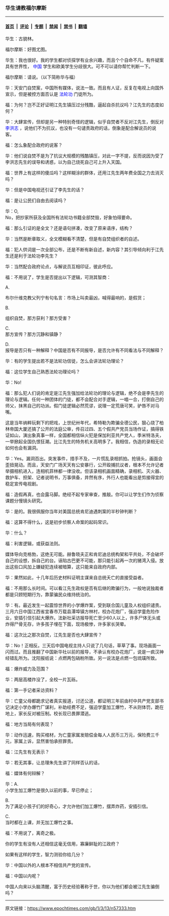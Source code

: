 ### 华生请教福尔摩斯

---

#### [首页](../../../..?n57333) &nbsp;|&nbsp; [评论](../../../../../epoch-comment?n57333) &nbsp;|&nbsp; [专题](../../../../../epoch-special?n57333) &nbsp;|&nbsp; [禁闻](../../../../../epoch-news?n57333) &nbsp;|&nbsp; [禁书](../../../../../books?n57333) &nbsp;|&nbsp; [翻墙](https://github.com/gfw-breaker/nogfw/blob/master/README.md?n57333)


<div class="post_content" id="artbody" itemprop="articleBody">
 <!-- article content begin -->
 <p>
  华生：古貌林。
 </p>
 <p>
  福尔摩斯：好图尤图。
 </p>
 <p>
  华生：我也很好。我的学生都对侦探学有业余兴趣，而且个个自命不凡，有件疑案具有世界性，
  <ok href="http://www3.epochtimes.com/news/epochnews/main/2.html">
   <font color="blue">
    中国
   </font>
  </ok>
  学生和欧美学生分歧很大。可不可以请你帮忙判断一下。
 </p>
 <p>
  福尔摩斯：请说。（以下简称华与福）
 </p>
 <p>
  华：天安门自焚案，中国所有媒体，说法一致。而且有人证，反复在电视上向国外宣示，但是被控方面否认是
  <ok href="http://falundafa.org">
   <font color="blue">
    法轮功
   </font>
  </ok>
  门徒所为。
 </p>
 <p>
  福：为何？岂不正好证明江先生镇压过分残酷，逼起自杀抗议吗？江先生的态度如何？
 </p>
 <p>
  华：大肆宣传，但却是另一种特别奇怪的逻辑，似乎自焚者不反对江先生，倒反对
  <ok href="http://www.falundafa.org/index_ch.htm">
   <font color="blue">
    李洪志
   </font>
  </ok>
  ，说他们不为抗议，也没有一句谴责政府的话，倒象是配合解说员的说客。
 </p>
 <p>
  福：怎么象配合政府的说客？
 </p>
 <p>
  华：他们说自焚不是为了抗议大规模的残酷镇压，对此一字不提，反而说因为受了李洪志先生的误导和诱惑，以为自己烧死自己可上升入天国。
 </p>
 <p>
  福：世界上有这样的傻瓜吗？这样糊涂的群体，还用江先生两年费全国之力去消灭吗？
 </p>
 <p>
  华：但是中国电视还引证了李先生的话？
 </p>
 <p>
  福：是让公民们自由去阅读吗？
 </p>
 <p>
  华：O,
  <br/>
  No，把抄家所获及全国所有法轮功书籍全部焚毁，好象怕得要命。
 </p>
 <p>
  福：那么引证的是全文？还是语句拼凑，改变了原来语序，结构？
 </p>
 <p>
  华：当然是断章取义，全文模糊看不清楚，但是有自焚组织者的自述。
 </p>
 <p>
  福：犯人供词是一次全部公布，还是不断有新自述，新内容？其引导倾向利于江先生还是利于法轮功李先生？
 </p>
 <p>
  华：当然配合政府论点，与解说员互相印证，彼此呼应。
 </p>
 <p>
  福：不用说了，学生是否提出以下逻辑，可测其智商：
 </p>
 <p>
  A.
 </p>
 <p>
  布尔什维克教父列宁有句名言：市场上叫卖最凶，喊得最响的，是假货；
 </p>
 <p>
  B.
 </p>
 <p>
  组织自焚，那方获利？那方受害？
 </p>
 <p>
  C.
  <br/>
  那方宣传？那方沉静和镇静？
 </p>
 <p>
  D.
  <br/>
  报导是否只有一种解释？中国是否有不同报导，是否允许有不同看法与不同解释？
 </p>
 <p>
  华：有的学生提出若不是法轮功信徒，怎么会讲法轮功理论？
 </p>
 <p>
  福：这位学生自己熟悉法轮功理论吗？
 </p>
 <p>
  华：No!
 </p>
 <p>
  福：那么犯人们说的肯定是江先生强加给法轮功的理论与逻辑，绝不会是李先生的理论与逻辑。任何一种团体的门徒，都不会配合对手逻辑，一唱一合，打倒自己的师父，抹黑自己的功派。假门徒逻辑必然荒谬，说理一定荒唐可笑，驴唇不对马嘴。
 </p>
 <p>
  这是当年纳粹玩剩下的把戏，上世纪卅年代，希特勒为欺骗全德公民，狠心烧了柏林帝国大厦还搞了公开的法庭公审，传召过四、五个假共产党员当场作证，搞得铁证如山，演出象真事一样，全国都相信纵火犯是保加利亚共产党人，季米特洛夫，一举掀起全国仇恨狂潮。比江先生的特务机关高明多了。我相信，伪造的录相无论如何也会有漏洞。
 </p>
 <p>
  华：Yes。漏洞百出。突发事件，措手不及，一片慌乱录相抓拍。抢镜头，画面会歪扭晃动。而且，天安门广场天天有公安暴行，公开殴捕抗议者，根本不允许记者举摄相机进入，连相机菲林都一律没收。但该录相机画面精确，录相机、灭火器、救护车、担架、记者说明书，万事俱备，井然有序，外行人也能看出是剪接得宜的稳定宣传电视剧。
 </p>
 <p>
  福：造假再真，也会露马脚。绝经不起专家审查，推敲。你可以让学生们作为侦察课题分慢镜头研究。
 </p>
 <p>
  华：是的。我很佩服你当年对美国总统肯尼迪遇刺案的半秒钟判断？
 </p>
 <p>
  福：这算不得什么，这是初步侦察人命案的起码常识。
 </p>
 <p>
  华：什么？
 </p>
 <p>
  福：利害逻辑，或获益法则。
 </p>
 <p>
  媒体导向克格勃，这绝无可能。赫鲁晓夫正和肯尼迪总统构架和平共处，不会破坏自己的设想，拆自己的台。诬陷古巴更不可能，那只能引起再一次的猪湾入侵。放出这些口风加上嫌疑犯连续被暗算，这只能来自政府内部。
 </p>
 <p>
  华：果然如此，十几年后历史材料证明主谋来自总统夭亡的直接受益者。
 </p>
 <p>
  福：不用那么长时间。可以看江先生政权是否有后继的欺骗行为，一般地说独裁者都是只顾短期行为，靠蒙骗民众维持统治的。
 </p>
 <p>
  华：有。最近发生一起震惊世界的小学爆炸案，受到联合国儿童及人权组织谴责。三月六日中国江西省宜春市万载县潭埠镇方林村，校办花炮厂，强迫学童危险作业，安插引信引起大爆炸。法新社采访报导死亡至少60人以上，许多尸体无头或炸得尸骨无存，许多孩子埋在下面，现场极惨，许多家长哭晕。
 </p>
 <p>
  福：这次比之那次自焚，江先生是否也大肆宣传？
 </p>
 <p>
  华：No！正相反。三天后中国电视主持人只说了几句话，草草了事。现场画面一闪而过。而且推翻了中国新华社以前的报导，不承认有校办花炮厂，说是一疯汉神经错乱所为。沈阳报纸说：点燃两包硝粉所致。另一说法是点燃一包琉璜所致。
 </p>
 <p>
  福：爆炸威力及范围？
 </p>
 <p>
  华：两层高楼炸没了，全校一片瓦砾。
 </p>
 <p>
  福：第一手记者采访资料？
 </p>
 <p>
  华：亡童父母都跪求记者真实报道，讨还公道，都证明三年前由村中共产党支部书记决定小学办爆竹厂谋利，补助经费不足，强迫学童加工爆竹，不从则体罚，跪在地上，家长反对被压制。校长现已畏罪潜逃。
 </p>
 <p>
  福：地方当局有何表现？
 </p>
 <p>
  华：动作迅速，购买棺材，为亡童家属发赔偿金每人人民币三万元，保险费三千元，家属上诉，显然害怕承担罪责。
 </p>
 <p>
  福：江先生有无表示？
 </p>
 <p>
  华：若无其事，让总理朱先生讲了同样否认的话，
 </p>
 <p>
  福：媒体有何辩解？
 </p>
 <p>
  华：A.
  <br/>
  小学生加工爆竹是很久以前的事，早已停止；
 </p>
 <p>
  B.
  <br/>
  为了满足小孩子们的好奇心，才允许他们加工爆竹，摆弄炸药，安插引信。
 </p>
 <p>
  C.
  <br/>
  当时都在上课，并无加工爆竹之事。
 </p>
 <p>
  福：不用说了，离奇之极。
 </p>
 <p>
  你的学生有没有人还相信这毫无信用，寡廉鲜耻的江政府？
 </p>
 <p>
  如果有这样的学生，智力测验你给几分？
 </p>
 <p>
  华：中国以外的人根本不相信共产党的宣传。
 </p>
 <p>
  福：中国以内呢？
 </p>
 <p>
  中国人向来以头脑清醒，富于历史经验著称于世，你以为他们都会被江先生骗倒吗？
 </p>
 <!-- article content end -->
 <div id="below_article_ad">
 </div>
</div>


---

原文链接：https://www.epochtimes.com/gb/1/3/13/n57333.htm